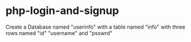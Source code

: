 # php-login-and-signup

Create a Database named "userinfo" with a table named "info" with three rows named "id" "username" and "psswrd" 

